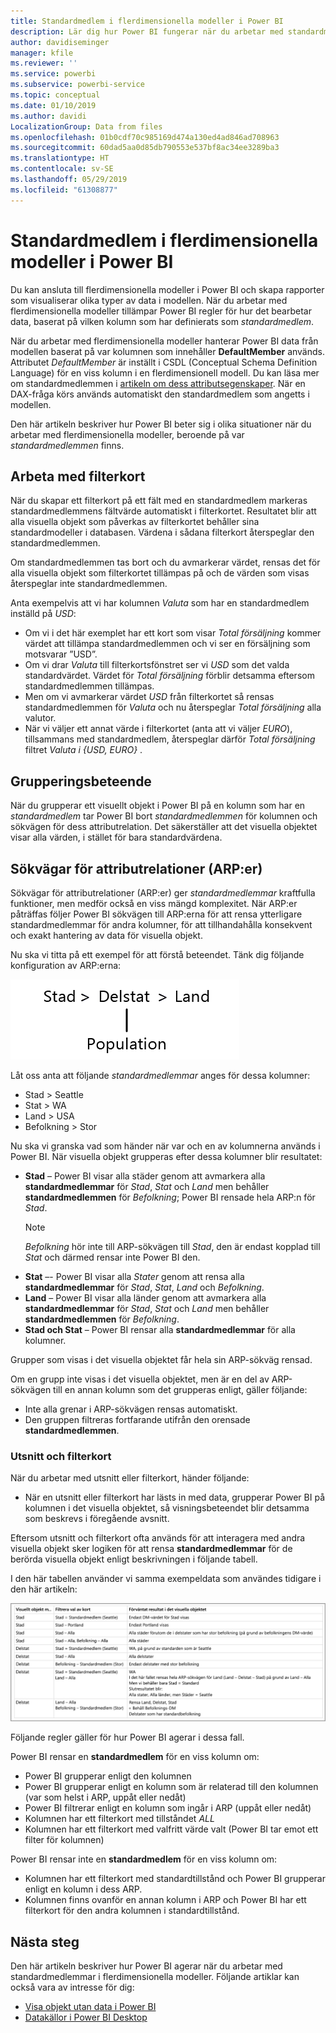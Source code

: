 ```yaml
---
title: Standardmedlem i flerdimensionella modeller i Power BI
description: Lär dig hur Power BI fungerar när du arbetar med standardmedlemmar i flerdimensionella modeller
author: davidiseminger
manager: kfile
ms.reviewer: ''
ms.service: powerbi
ms.subservice: powerbi-service
ms.topic: conceptual
ms.date: 01/10/2019
ms.author: davidi
LocalizationGroup: Data from files
ms.openlocfilehash: 01b0cdf70c985169d474a130ed4ad846ad708963
ms.sourcegitcommit: 60dad5aa0d85db790553e537bf8ac34ee3289ba3
ms.translationtype: HT
ms.contentlocale: sv-SE
ms.lasthandoff: 05/29/2019
ms.locfileid: "61308877"
---
```

# <a name="default-member-in-multidimensional-models-in-power-bi"></a>Standardmedlem i flerdimensionella modeller i Power BI

Du kan ansluta till flerdimensionella modeller i Power BI och skapa rapporter som visualiserar olika typer av data i modellen. När du arbetar med flerdimensionella modeller tillämpar Power BI regler för hur det bearbetar data, baserat på vilken kolumn som har definierats som *standardmedlem*. 

När du arbetar med flerdimensionella modeller hanterar Power BI data från modellen baserat på var kolumnen som innehåller **DefaultMember** används. Attributet *DefaultMember* är inställt i CSDL (Conceptual Schema Definition Language) för en viss kolumn i en flerdimensionell modell. Du kan läsa mer om standardmedlemmen i [artikeln om dess attributsegenskaper](https://docs.microsoft.com/sql/analysis-services/multidimensional-models/attribute-properties-define-a-default-member?view=sql-server-2017). När en DAX-fråga körs används automatiskt den standardmedlem som angetts i modellen.

Den här artikeln beskriver hur Power BI beter sig i olika situationer när du arbetar med flerdimensionella modeller, beroende på var *standardmedlemmen* finns. 

## <a name="working-with-filter-cards"></a>Arbeta med filterkort

När du skapar ett filterkort på ett fält med en standardmedlem markeras standardmedlemmens fältvärde automatiskt i filterkortet. Resultatet blir att alla visuella objekt som påverkas av filterkortet behåller sina standardmodeller i databasen. Värdena i sådana filterkort återspeglar den standardmedlemmen.

Om standardmedlemmen tas bort och du avmarkerar värdet, rensas det för alla visuella objekt som filterkortet tillämpas på och de värden som visas återspeglar inte standardmedlemmen.

Anta exempelvis att vi har kolumnen *Valuta* som har en standardmedlem inställd på *USD*:

* Om vi i det här exemplet har ett kort som visar *Total försäljning* kommer värdet att tillämpa standardmedlemmen och vi ser en försäljning som motsvarar ”USD”.
* Om vi drar *Valuta* till filterkortsfönstret ser vi *USD* som det valda standardvärdet. Värdet för *Total försäljning* förblir detsamma eftersom standardmedlemmen tillämpas.
* Men om vi avmarkerar värdet *USD* från filterkortet så rensas standardmedlemmen för *Valuta* och nu återspeglar *Total försäljning* alla valutor.
* När vi väljer ett annat värde i filterkortet (anta att vi väljer *EURO*), tillsammans med standardmedlem, återspeglar därför *Total försäljning* filtret *Valuta i {USD, EURO}* .

## <a name="grouping-behavior"></a>Grupperingsbeteende

När du grupperar ett visuellt objekt i Power BI på en kolumn som har en *standardmedlem* tar Power BI bort *standardmedlemmen* för kolumnen och sökvägen för dess attributrelation. Det säkerställer att det visuella objektet visar alla värden, i stället för bara standardvärdena.

## <a name="attribute-relationship-paths-arps"></a>Sökvägar för attributrelationer (ARP:er)

Sökvägar för attributrelationer (ARP:er) ger *standardmedlemmar* kraftfulla funktioner, men medför också en viss mängd komplexitet. När ARP:er påträffas följer Power BI sökvägen till ARP:erna för att rensa ytterligare standardmedlemmar för andra kolumner, för att tillhandahålla konsekvent och exakt hantering av data för visuella objekt.

Nu ska vi titta på ett exempel för att förstå beteendet. Tänk dig följande konfiguration av ARP:erna:

![ARP:er i en flerdimensionell modell](media/desktop-default-member-multidimensional-models/default-members_01.png)

Låt oss anta att följande *standardmedlemmar* anges för dessa kolumner:

* Stad > Seattle
* Stat > WA
* Land > USA
* Befolkning > Stor

Nu ska vi granska vad som händer när var och en av kolumnerna används i Power BI. När visuella objekt grupperas efter dessa kolumner blir resultatet:

* **Stad** – Power BI visar alla städer genom att avmarkera alla **standardmedlemmar** för *Stad*, *Stat* och *Land* men behåller **standardmedlemmen** för *Befolkning*; Power BI rensade hela ARP:n för *Stad*.
    > [!NOTE]
    > *Befolkning* hör inte till ARP-sökvägen till *Stad*, den är endast kopplad till *Stat* och därmed rensar inte Power BI den.
* **Stat** –- Power BI visar alla *Stater* genom att rensa alla **standardmedlemmar** för *Stad*, *Stat*, *Land* och *Befolkning*.
* **Land** – Power BI visar alla länder genom att avmarkera alla **standardmedlemmar** för *Stad*, *Stat* och *Land* men behåller **standardmedlemmen** för *Befolkning*.
* **Stad och Stat** – Power BI rensar alla **standardmedlemmar** för alla kolumner.

Grupper som visas i det visuella objektet får hela sin ARP-sökväg rensad. 

Om en grupp inte visas i det visuella objektet, men är en del av ARP-sökvägen till en annan kolumn som det grupperas enligt, gäller följande:

* Inte alla grenar i ARP-sökvägen rensas automatiskt.
* Den gruppen filtreras fortfarande utifrån den orensade **standardmedlemmen**.

### <a name="slicers-and-filter-cards"></a>Utsnitt och filterkort

När du arbetar med utsnitt eller filterkort, händer följande:

* När en utsnitt eller filterkort har lästs in med data, grupperar Power BI på kolumnen i det visuella objektet, så visningsbeteendet blir detsamma som beskrevs i föregående avsnitt.

Eftersom utsnitt och filterkort ofta används för att interagera med andra visuella objekt sker logiken för att rensa **standardmedlemmar** för de berörda visuella objekt enligt beskrivningen i följande tabell. 

I den här tabellen använder vi samma exempeldata som användes tidigare i den här artikeln:

![Beteende för när Power BI rensar standardmedlem med utsnitt och filterkort](media/desktop-default-member-multidimensional-models/default-members_02.png)

Följande regler gäller för hur Power BI agerar i dessa fall.

Power BI rensar en **standardmedlem** för en viss kolumn om:

* Power BI grupperar enligt den kolumnen
* Power BI grupperar enligt en kolumn som är relaterad till den kolumnen (var som helst i ARP, uppåt eller nedåt)
* Power BI filtrerar enligt en kolumn som ingår i ARP (uppåt eller nedåt)
* Kolumnen har ett filterkort med tillståndet *ALL*
* Kolumnen har ett filterkort med valfritt värde valt (Power BI tar emot ett filter för kolumnen)

Power BI rensar inte en **standardmedlem** för en viss kolumn om:

* Kolumnen har ett filterkort med standardtillstånd och Power BI grupperar enligt en kolumn i dess ARP.
* Kolumnen finns ovanför en annan kolumn i ARP och Power BI har ett filterkort för den andra kolumnen i standardtillstånd.


## <a name="next-steps"></a>Nästa steg

Den här artikeln beskriver hur Power BI agerar när du arbetar med standardmedlemmar i flerdimensionella modeller. Följande artiklar kan också vara av intresse för dig: 

* [Visa objekt utan data i Power BI](desktop-show-items-no-data.md)
* [Datakällor i Power BI Desktop](desktop-data-sources.md)
